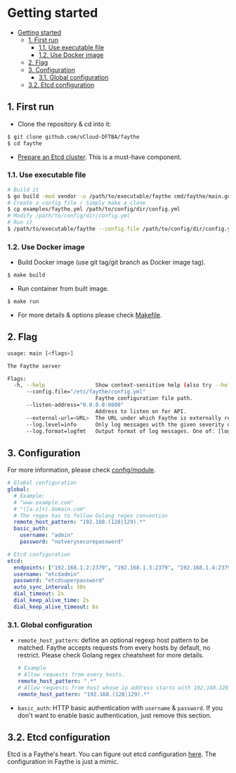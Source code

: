 # Getting started

- [Getting started](#getting-started)
  - [1. First run](#1-first-run)
    - [1.1. Use executable file](#11-use-executable-file)
    - [1.2. Use Docker image](#12-use-docker-image)
  - [2. Flag](#2-flag)
  - [3. Configuration](#3-configuration)
    - [3.1. Global configuration](#31-global-configuration)
  - [3.2. Etcd configuration](#32-etcd-configuration)

## 1. First run

* Clone the repository & cd into it:

```bash
$ git clone github.com/vCloud-DFTBA/faythe
$ cd faythe
```

* [Prepare an Etcd cluster](https://github.com/etcd-io/etcd). This is a must-have component.

### 1.1. Use executable file

```bash
# Build it
$ go build -mod vendor -o /path/to/executable/faythe cmd/faythe/main.go
# Create a config file / Simply make a clone
$ cp examples/faythe.yml /path/to/config/dir/config.yml
# Modify /path/to/config/dir/config.yml
# Run it
$ /path/to/executable/faythe --config.file /path/to/config/dir/config.yml
```

### 1.2. Use Docker image

- Build Docker image (use git tag/git branch as Docker image tag).

```bash
$ make build
```

- Run container from built image.

```bash
$ make run
```

- For more details & options please check [Makefile](../Makefile).

## 2. Flag

```bash
usage: main [<flags>]

The Faythe server

Flags:
  -h, --help                Show context-sensitive help (also try --help-long and --help-man).
      --config.file="/etc/faythe/config.yml"
                            Faythe configuration file path.
      --listen-address="0.0.0.0:8600"
                            Address to listen on for API.
      --external-url=<URL>  The URL under which Faythe is externally reachable.
      --log.level=info      Only log messages with the given severity or above. One of: [debug, info, warn, error]
      --log.format=logfmt   Output format of log messages. One of: [logfmt, json]
```

## 3. Configuration

For more information, please check [config/module](../config).

```yaml
# Global configuration
global:
  # Example:
  # "www.example.com"
  # "([a-z]+).domain.com"
  # The regex has to follow Golang regex convention
  remote_host_pattern: "192.168.(128|129).*"
  basic_auth:
    username: "admin"
    password: "notverysecurepassword"

# Etcd configuration
etcd:
  endpoints: ["192.168.1.2:2379", "192.168.1.3:2379", "192.168.1.4:2379"]
  username: "etcdadmin"
  password: "etcdsuperpassword"
  auto_sync_interval: 30s
  dial_timeout: 2s
  dial_keep_alive_time: 2s
  dial_keep_alive_timeout: 6s
```

### 3.1. Global configuration

- `remote_host_pattern`: define an optional regexp host pattern to be matched. Faythe accepts requests from every hosts by default, no restrict. Please check Golang regex cheatsheet for more details.

  ```yaml
  # Example
  # Allow requests from every hosts.
  remote_host_pattern: ".*"
  # Allow requests from host whose ip address starts with 192.168.128 or 192.168.129
  remote_host_pattern: "192.168.(128|129).*"
  ```

- `basic_auth`: HTTP basic authentication with `username` & `password`. If you don't want to enable basic authentication, just remove this section.

## 3.2. Etcd configuration

Etcd is a Faythe's heart. You can figure out etcd configuration [here](https://github.com/etcd-io/etcd/blob/master/clientv3/config.go). The configuration in Faythe is just a mimic.
